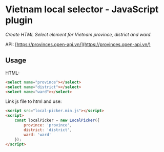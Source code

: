 # Vietnam local selector - JavaScript plugin

_Create HTML Select element for Vietnam province, district and ward._

API: [https://provinces.open-api.vn/](https://provinces.open-api.vn/)

## Usage

HTML:

```html
<select name="province"></select>
<select name="district"></select>
<select name="ward"></select>
```

Link js file to html and use:

```html
<script src="local-picker.min.js"></script>
<script>
    const localPicker = new LocalPicker({
        province: 'province',
        district: 'district',
        ward: 'ward'
    });
</script>
```
